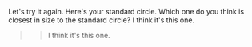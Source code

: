 Let's try it again. Here's your standard circle. Which one do you think is
closest in size to the standard circle? I think it's this one.
>> I think it's this one.
